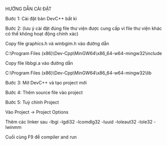 ﻿HƯỚNG DẪN CÀI ĐẶT

Bước 1: Cài đặt bản DevC++ bất kì

Bước 2: (lưu ý cài đặt đúng file thư viện được cung cấp vì file thư viện khác có thể không hoạt động chính xác)

Copy file graphics.h và winbgim.h vào đường dẫn

C:\Program Files (x86)\Dev-Cpp\MinGW64\x86\_64-w64-mingw32\include

Copy file libbgi.a vào đường dẫn

C:\Program Files (x86)\Dev-Cpp\MinGW64\x86\_64-w64-mingw32\lib

Bước 3: Mở DevC++ và tạo project mới


Bước 4: Thêm source file vào project

Bước 5: Tuỳ chỉnh Project

Vào Project -> Project Options

Thêm các linker sau
-lbgi -lgdi32 -lcomdlg32 -luuid -loleaut32 -lole32 -lwinmm

Cuối cùng F9 để compiler and run

